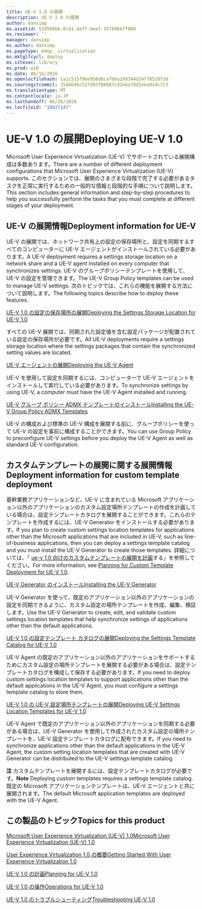 ```yaml
---
title: UE-V 1.0 の展開
description: UE-V 1.0 の展開
author: dansimp
ms.assetid: 519598bb-8c81-4af7-bee7-357696bff880
ms.reviewer: ''
manager: dansimp
ms.author: dansimp
ms.pagetype: mdop, virtualization
ms.mktglfcycl: deploy
ms.sitesec: library
ms.prod: w10
ms.date: 06/16/2016
ms.openlocfilehash: 1a1c515f9be950d8ca7b0a199344d34f7852073d
ms.sourcegitcommit: 354664bc527d93f80687cd2eba70d1eea024c7c3
ms.translationtype: MT
ms.contentlocale: ja-JP
ms.lasthandoff: 06/26/2020
ms.locfileid: "10827147"
---
```

# <span data-ttu-id="eb266-103">UE-V 1.0 の展開</span><span class="sxs-lookup"><span data-stu-id="eb266-103">Deploying UE-V 1.0</span></span>


<span data-ttu-id="eb266-104">Microsoft User Experience Virtualization (UE-V) でサポートされている展開構成は多数あります。</span><span class="sxs-lookup"><span data-stu-id="eb266-104">There are a number of different deployment configurations that Microsoft User Experience Virtualization (UE-V) supports.</span></span> <span data-ttu-id="eb266-105">このセクションでは、展開のさまざまな段階で完了する必要があるタスクを正常に実行するための一般的な情報と段階的な手順について説明します。</span><span class="sxs-lookup"><span data-stu-id="eb266-105">This section includes general information and step-by-step procedures to help you successfully perform the tasks that you must complete at different stages of your deployment.</span></span>

## <span data-ttu-id="eb266-106">UE-V の展開情報</span><span class="sxs-lookup"><span data-stu-id="eb266-106">Deployment information for UE-V</span></span>


<span data-ttu-id="eb266-107">UE-V の展開では、ネットワーク共有上の設定の保存場所と、設定を同期するすべてのコンピューターに UE-V エージェントがインストールされている必要があります。</span><span class="sxs-lookup"><span data-stu-id="eb266-107">A UE-V deployment requires a settings storage location on a network share and a UE-V agent installed on every computer that synchronizes settings.</span></span> <span data-ttu-id="eb266-108">UE-V のグループポリシーテンプレートを使用して、UE-V の設定を管理できます。</span><span class="sxs-lookup"><span data-stu-id="eb266-108">The UE-V Group Policy templates can be used to manage UE-V settings.</span></span> <span data-ttu-id="eb266-109">次のトピックでは、これらの機能を展開する方法について説明します。</span><span class="sxs-lookup"><span data-stu-id="eb266-109">The following topics describe how to deploy these features.</span></span>

[<span data-ttu-id="eb266-110">UE-V 1.0 の設定の保存場所の展開</span><span class="sxs-lookup"><span data-stu-id="eb266-110">Deploying the Settings Storage Location for UE-V 1.0</span></span>](deploying-the-settings-storage-location-for-ue-v-10.md)

<span data-ttu-id="eb266-111">すべての UE-V 展開では、同期された設定値を含む設定パッケージが配置されている設定の保存場所が必要です。</span><span class="sxs-lookup"><span data-stu-id="eb266-111">All UE-V deployments require a settings storage location where the settings packages that contain the synchronized setting values are located.</span></span>

[<span data-ttu-id="eb266-112">UE-V エージェントの展開</span><span class="sxs-lookup"><span data-stu-id="eb266-112">Deploying the UE-V Agent</span></span>](deploying-the-ue-v-agent.md)

<span data-ttu-id="eb266-113">UE-V を使用して設定を同期するには、コンピューターで UE-V エージェントをインストールして実行している必要があります。</span><span class="sxs-lookup"><span data-stu-id="eb266-113">To synchronize settings by using UE-V, a computer must have the UE-V Agent installed and running.</span></span>

[<span data-ttu-id="eb266-114">UE-V グループ ポリシー ADMX テンプレートのインストール</span><span class="sxs-lookup"><span data-stu-id="eb266-114">Installing the UE-V Group Policy ADMX Templates</span></span>](installing-the-ue-v-group-policy-admx-templates.md)

<span data-ttu-id="eb266-115">UE-V の構成および標準の UE-V 構成を展開する前に、グループポリシーを使って UE-V の設定を事前に構成することができます。</span><span class="sxs-lookup"><span data-stu-id="eb266-115">You can use Group Policy to preconfigure UE-V settings before you deploy the UE-V Agent as well as standard UE-V configuration.</span></span>

## <span data-ttu-id="eb266-116">カスタムテンプレートの展開に関する展開情報</span><span class="sxs-lookup"><span data-stu-id="eb266-116">Deployment information for custom template deployment</span></span>


<span data-ttu-id="eb266-117">基幹業務アプリケーションなど、UE-V に含まれている Microsoft アプリケーション以外のアプリケーションのカスタム設定場所テンプレートの作成を計画している場合は、設定テンプレートカタログを展開することができます。これらのテンプレートを作成するには、UE-V Generator をインストールする必要があります。</span><span class="sxs-lookup"><span data-stu-id="eb266-117">If you plan to create custom settings location templates for applications other than the Microsoft applications that are included in UE-V, such as line-of-business applications, then you can deploy a settings template catalog and you must install the UE-V Generator to create those templates.</span></span> <span data-ttu-id="eb266-118">詳細については、「 [ue-v 1.0 向けのカスタムテンプレートの展開を計画](planning-for-custom-template-deployment-for-ue-v-10.md)する」を参照してください。</span><span class="sxs-lookup"><span data-stu-id="eb266-118">For more information, see [Planning for Custom Template Deployment for UE-V 1.0](planning-for-custom-template-deployment-for-ue-v-10.md).</span></span>

[<span data-ttu-id="eb266-119">UE-V Generator のインストール</span><span class="sxs-lookup"><span data-stu-id="eb266-119">Installing the UE-V Generator</span></span>](installing-the-ue-v-generator.md)

<span data-ttu-id="eb266-120">UE-V Generator を使って、既定のアプリケーション以外のアプリケーションの設定を同期できるように、カスタム設定の場所テンプレートを作成、編集、検証します。</span><span class="sxs-lookup"><span data-stu-id="eb266-120">Use the UE-V Generator to create, edit, and validate custom settings location templates that help synchronize settings of applications other than the default applications.</span></span>

[<span data-ttu-id="eb266-121">UE-V 1.0 の設定テンプレート カタログの展開</span><span class="sxs-lookup"><span data-stu-id="eb266-121">Deploying the Settings Template Catalog for UE-V 1.0</span></span>](deploying-the-settings-template-catalog-for-ue-v-10.md)

<span data-ttu-id="eb266-122">UE-V Agent の既定のアプリケーション以外のアプリケーションをサポートするためにカスタム設定の場所テンプレートを展開する必要がある場合は、設定テンプレートカタログを構成して保存する必要があります。</span><span class="sxs-lookup"><span data-stu-id="eb266-122">If you need to deploy custom settings location templates to support applications other than the default applications in the UE-V Agent, you must configure a settings template catalog to store them.</span></span>

[<span data-ttu-id="eb266-123">UE-V 1.0 の UE-V 設定場所テンプレートの展開</span><span class="sxs-lookup"><span data-stu-id="eb266-123">Deploying UE-V Settings Location Templates for UE-V 1.0</span></span>](deploying-ue-v-settings-location-templates-for-ue-v-10.md)

<span data-ttu-id="eb266-124">UE-V Agent で既定のアプリケーション以外のアプリケーションを同期する必要がある場合は、UE-V Generator を使用して作成されたカスタム設定の場所テンプレートを、UE-V 設定テンプレートカタログに配布できます。</span><span class="sxs-lookup"><span data-stu-id="eb266-124">If you need to synchronize applications other than the default applications in the UE-V Agent, the custom setting location templates that are created with UE-V Generator can be distributed to the UE-V settings template catalog.</span></span>

<span data-ttu-id="eb266-125">**注** カスタムテンプレートを展開するには、設定テンプレートカタログが必要です。</span><span class="sxs-lookup"><span data-stu-id="eb266-125">**Note** Deploying custom templates requires a settings template catalog.</span></span> <span data-ttu-id="eb266-126">既定の Microsoft アプリケーションテンプレートは、UE-V エージェントと共に展開されます。</span><span class="sxs-lookup"><span data-stu-id="eb266-126">The default Microsoft application templates are deployed with the UE-V Agent.</span></span>

 

## <span data-ttu-id="eb266-127">この製品のトピック</span><span class="sxs-lookup"><span data-stu-id="eb266-127">Topics for this product</span></span>


[<span data-ttu-id="eb266-128">Microsoft User Experience Virtualization (UE-V) 1.0</span><span class="sxs-lookup"><span data-stu-id="eb266-128">Microsoft User Experience Virtualization (UE-V) 1.0</span></span>](index.md)

[<span data-ttu-id="eb266-129">User Experience Virtualization 1.0 の概要</span><span class="sxs-lookup"><span data-stu-id="eb266-129">Getting Started With User Experience Virtualization 1.0</span></span>](getting-started-with-user-experience-virtualization-10.md)

[<span data-ttu-id="eb266-130">UE-V 1.0 の計画</span><span class="sxs-lookup"><span data-stu-id="eb266-130">Planning for UE-V 1.0</span></span>](planning-for-ue-v-10.md)

[<span data-ttu-id="eb266-131">UE-V 1.0 の操作</span><span class="sxs-lookup"><span data-stu-id="eb266-131">Operations for UE-V 1.0</span></span>](operations-for-ue-v-10.md)

[<span data-ttu-id="eb266-132">UE-V 1.0 のトラブルシューティング</span><span class="sxs-lookup"><span data-stu-id="eb266-132">Troubleshooting UE-V 1.0</span></span>](troubleshooting-ue-v-10.md)

 

 





